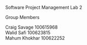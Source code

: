 Software Project Management Lab 2 

Group Members

Craig Savage 100615968  
Walid Safi	100623815  
Mahum Khokhar 100622252
